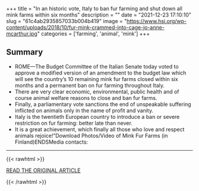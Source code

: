 +++
title = "In an historic vote, Italy to ban fur farming and shut down all mink farms within six months"
description = ""
date = "2021-12-23 17:10:10"
slug = "61c4ab2935857033b004b419"
image = "https://www.hsi.org/wp-content/uploads/2018/10/fur-mink-crammed-into-cage-jo-anne-mcarthur.jpg"
categories = ['farming', 'animal', 'mink']
+++



## Summary

- ROME—The Budget Committee of the Italian Senate today voted to approve a modified version of an amendment to the budget law which will see the country’s 10 remaining mink fur farms closed within six months and a permanent ban on fur farming throughout Italy.
- There are very clear economic, environmental, public health and of course animal welfare reasons to close and ban fur farms.
- Finally, a parliamentary vote sanctions the end of unspeakable suffering inflicted on animals only in the name of profit and vanity.
- Italy is the twentieth European country to introduce a ban or severe restriction on fur farming: better late than never.
- It is a great achievement, which finally all those who love and respect animals rejoice!”Download Photos/Video of Mink Fur Farms (in Finland)ENDSMedia contacts:

---

{{< rawhtml >}}
  <p class="article-category">
    <a target="_blank" href="https://www.hsi.org/news-media/in-an-historic-vote-italy-to-ban-fur-farming-and-shut-down-all-mink-farms-within-six-months/">READ THE ORIGINAL ARTICLE</a>
  </p>
{{< /rawhtml >}}
